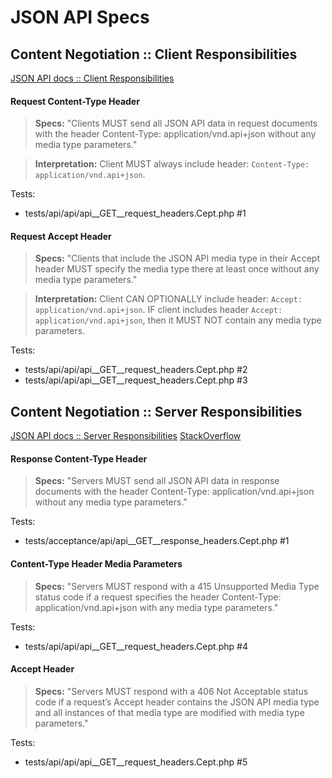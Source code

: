 JSON API Specs
==============

Content Negotiation :: Client Responsibilities
----------------------------------------------

[JSON API docs :: Client Responsibilities](http://jsonapi.org/format/#content-negotiation-clients)

#### Request Content-Type Header

> **Specs:**
> "Clients MUST send all JSON API data in request documents with the header Content-Type: application/vnd.api+json without any media type parameters."

> **Interpretation:**
> Client MUST always include header: `Content-Type: application/vnd.api+json`.

Tests:

* tests/api/api/api__GET__request_headers.Cept.php #1

#### Request Accept Header

> **Specs:**
> "Clients that include the JSON API media type in their Accept header MUST specify the media type there at least once without any media type parameters."

> **Interpretation:**
> Client CAN OPTIONALLY include header: `Accept: application/vnd.api+json`.
> IF client includes header `Accept: application/vnd.api+json`, then it MUST NOT contain any media type parameters.

Tests:

* tests/api/api/api__GET__request_headers.Cept.php #2
* tests/api/api/api__GET__request_headers.Cept.php #3

Content Negotiation :: Server Responsibilities
----------------------------------------------

[JSON API docs :: Server Responsibilities](http://jsonapi.org/format/#content-negotiation-servers)
[StackOverflow](http://stackoverflow.com/questions/33485488/json-api-spec-server-responsibilities-explanation)

#### Response Content-Type Header

> **Specs:**
> "Servers MUST send all JSON API data in response documents with the header Content-Type: application/vnd.api+json without any media type parameters."

Tests:

* tests/acceptance/api/api__GET__response_headers.Cept.php #1

#### Content-Type Header Media Parameters

> **Specs:**
> "Servers MUST respond with a 415 Unsupported Media Type status code if a request specifies the header Content-Type: application/vnd.api+json with any media type parameters."

Tests:

* tests/api/api/api__GET__request_headers.Cept.php #4

#### Accept Header

> **Specs:**
> "Servers MUST respond with a 406 Not Acceptable status code if a request’s Accept header contains the JSON API media type and all instances of that media type are modified with media type parameters."

Tests:

* tests/api/api/api__GET__request_headers.Cept.php #5
